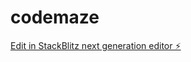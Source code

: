 # codemaze

[Edit in StackBlitz next generation editor ⚡️](https://stackblitz.com/~/github.com/graciousgopal370/codemaze)